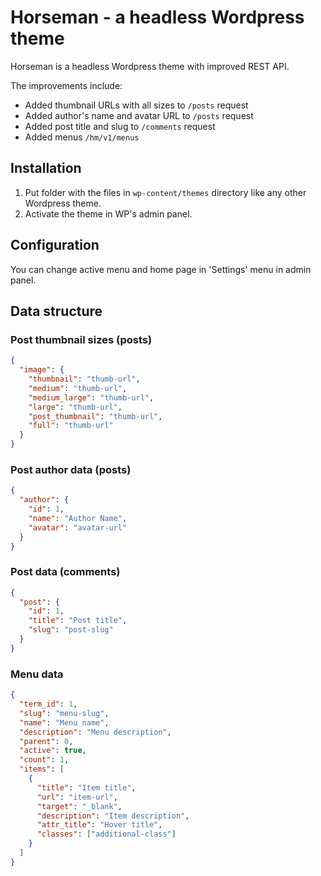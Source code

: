 # Horseman - a headless Wordpress theme

Horseman is a headless Wordpress theme with improved REST API.

The improvements include:

- Added thumbnail URLs with all sizes to `/posts` request
- Added author's name and avatar URL to `/posts` request
- Added post title and slug to `/comments` request
- Added menus `/hm/v1/menus`

## Installation

1. Put folder with the files in `wp-content/themes` directory like any other Wordpress theme.
2. Activate the theme in WP's admin panel.

## Configuration

You can change active menu and home page in 'Settings' menu in admin panel.

## Data structure

### Post thumbnail sizes (posts)

```json
{
  "image": {
    "thumbnail": "thumb-url",
    "medium": "thumb-url",
    "medium_large": "thumb-url",
    "large": "thumb-url",
    "post_thumbnail": "thumb-url",
    "full": "thumb-url"
  }
}
```

### Post author data (posts)

```json
{
  "author": {
    "id": 1,
    "name": "Author Name",
    "avatar": "avatar-url"
  }
}
```

### Post data (comments)

```json
{
  "post": {
    "id": 1,
    "title": "Post title",
    "slug": "post-slug"
  }
}
```

### Menu data

```json
{
  "term_id": 1,
  "slug": "menu-slug",
  "name": "Menu name",
  "description": "Menu description",
  "parent": 0,
  "active": true,
  "count": 1,
  "items": [
    {
      "title": "Item title",
      "url": "item-url",
      "target": "_blank",
      "description": "Item description",
      "attr_title": "Hover title",
      "classes": ["additional-class"]
    }
  ]
}
```

